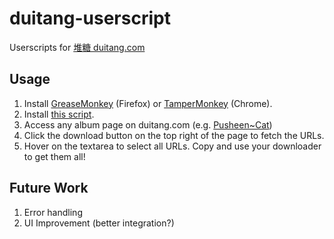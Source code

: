 # duitang-userscript
Userscripts for [堆糖 duitang.com](http://duitang.com)

## Usage
1. Install [GreaseMonkey](https://addons.mozilla.org/en-us/firefox/addon/greasemonkey/) (Firefox) or [TamperMonkey](https://chrome.google.com/webstore/detail/tampermonkey/dhdgffkkebhmkfjojejmpbldmpobfkfo?hl=en) (Chrome).
2. Install [this script](https://github.com/kaneorotar/duitang-userscript/raw/master/duitang-album.user.js).
3. Access any album page on duitang.com (e.g. [Pusheen~Cat](http://www.duitang.com/album/?id=72265518))
4. Click the download button on the top right of the page to fetch the URLs.
5. Hover on the textarea to select all URLs. Copy and use your downloader to get them all!

## Future Work
1. Error handling
2. UI Improvement (better integration?)